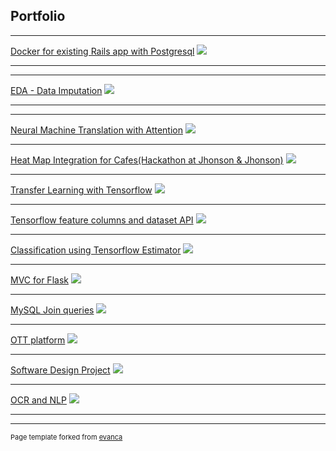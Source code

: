 ## Portfolio


---
[Docker for existing Rails app with Postgresql](https://medium.com/@shravan007.c/docker-for-exiting-rails-app-with-postgresql-59eaa79ec7ac)
<img src="https://www.docker.com/sites/default/files/d8/styles/large/public/2018-11/container-what-is-container.png?itok=vle7kjDj"/>

---

---
[EDA - Data Imputation](https://medium.com/@shravan007.c/docker-for-exiting-rails-app-with-postgresql-59eaa79ec7ac)
<img src="https://www.researchgate.netprofile/Ben_Van_Dusen/publication/327434397/figure/fig4/AS:667342975553547@1536118372831/The-multiple-imputation-MI-process-In-the-first-step-missing-data-shown-in-white-is_W640.jpg"/>

---

---
[Neural Machine Translation with Attention](https://medium.com/@shravan007.c/neural-machine-translation-with-attention-and-tensorflow-2-0-6c6d16c829f40)
<img src="https://blog.exxactcorp.com/wp-content/uploads/2019/07/Tensorflow-2.0-bg.png"/>

---

[Heat Map Integration for Cafes(Hackathon at Jhonson & Jhonson)](https://medium.com/@shravan007.c/heat-map-integration-for-cafes-8-hours-of-development-in-hackathon-19a1527c6793)
<img src="https://miro.medium.com/max/1536/1*SBJhRXt2q6BYCtIOhuz5Og.jpeg"/>

---

[Transfer Learning with Tensorflow](https://medium.com/@shravan007.c/transfer-learning-with-tensorflow-hub-29a4bbff8879)
<img src="https://blog.exxactcorp.com/wp-content/uploads/2019/07/Tensorflow-2.0-bg.png"/>

---

[Tensorflow feature columns and dataset API](https://medium.com/@shravan007.c/classification-using-tensorflow-with-feature-columns-and-dataset-pipeline-6ab67600130a)
<img src="https://blog.exxactcorp.com/wp-content/uploads/2019/07/Tensorflow-2.0-bg.png"/>

---
[Classification using Tensorflow Estimator](https://medium.com/@shravan007.c/classification-using-tensorflow-estimator-942b21dad3ca)
<img src="https://blog.exxactcorp.com/wp-content/uploads/2019/07/Tensorflow-2.0-bg.png"/>

---
[MVC for Flask](https://medium.com/@shravan007.c/mvc-for-flask-application-a636e6f58d72)
<img src="https://fiverr-res.cloudinary.com/images/t_main1,q_auto,f_auto/gigs/46941709/original/d5ace87ba59d0d4e5151668e60e8eaf673153ff7/build-api-in-python-flask.jpg"/>

---
[MySQL Join queries](https://medium.com/@shravan007.c/mysql-join-queries-employees-salaries-departments-titles-54efcc28860d)
<img src="https://data-flair.training/blogs/wp-content/uploads/sites/2/2018/08/SQL-Join-01-1.jpg"/>

---
[OTT platform](https://medium.com/@shravan007.c/ott-platform-345b6d83eac7)
<img src="https://encrypted-tbn0.gstatic.com/images?q=tbn:ANd9GcQYg9Bd_kswrLa_KZOlrw1KdOgjQieE9FvWCtg3ToRC7nXRpUHK&s"/>

---
[Software Design Project](/pdf/software_design_project.pdf)
<img src="https://miro.medium.com/max/1024/1*KH-i7gZC9UEUELeMhnAugg.jpeg"/>

---
[OCR and NLP](https://medium.com/@shravan007.c/ocr-pytesseract-and-nlp-spacy-application-dbf89644e559)
<img src="https://miro.medium.com/max/1440/1*aWnjsmWenMZFZjCdM736ag.jpeg"/>

---



---
<p style="font-size:11px">Page template forked from <a href="https://github.com/evanca/quick-portfolio">evanca</a></p>
<!-- Remove above link if you don't want to attibute -->
